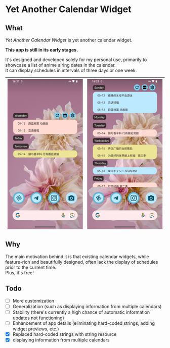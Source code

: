 # Yet Another Calendar Widget

## What

*Yet Another Calendar Widget* is yet another calendar widget.  

**This app is still in its early stages.**  

It's designed and developed solely for my personal use, 
primarily to showcase a list of anime airing dates in the calendar.   
It can display schedules in intervals of three days or one week.

| ![](/imgs/3days.png) | ![](/imgs/weekly.png) |
|:--------------------:|:---------------------:|

## Why

The main motivation behind it is that existing calendar widgets, 
while feature-rich and beautifully designed, 
often lack the display of schedules prior to the current time.   
Plus, it's free!

## Todo

- [ ] More customization 
- [ ] Generalization (such as displaying information from multiple calendars)
- [ ] Stability (there's currently a high chance of automatic information updates not functioning)
- [ ] Enhancement of app details (eliminating hard-coded strings, adding widget previews, etc.)
- [x] Replaced hard-coded strings with string resource
- [x] displaying information from multiple calendars
